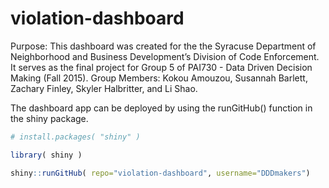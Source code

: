 # violation-dashboard
Purpose: This dashboard was created for the the Syracuse Department of Neighborhood and Business Development’s Division of Code Enforcement. It serves as the final project for Group 5 of PAI730 - Data Driven Decision Making (Fall 2015). 
Group Members: Kokou Amouzou, Susannah Barlett, Zachary Finley, Skyler Halbritter, and Li Shao.

The dashboard app can be deployed by using the runGitHub() function in the shiny package.

```r
# install.packages( "shiny" )

library( shiny )

shiny::runGitHub( repo="violation-dashboard", username="DDDmakers")

```
